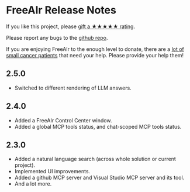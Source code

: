 # FreeAIr Release Notes

If you like this project, please [gift a ★★★★★ rating](https://marketplace.visualstudio.com/items?itemName=lsoft.FreeAIr).

Please report any bugs to the [github repo](https://github.com/lsoft/FreeAIr).

If you are enjoying FreeAIr to the enough level to donate, there are a [lot of small cancer patients](https://advitausa.org/au/index.php/donate/) that need your help. Please provide your help them!

## 2.5.0

- Switched to different rendering of LLM answers.

## 2.4.0

- Added a FreeAIr Control Center window.
- Added a global MCP tools status, and chat-scoped MCP tools status.

## 2.3.0

- Added a natural language search (across whole solution or current project).
- Implemented UI improvements.
- Added a github MCP server and Visual Studio MCP server and its tool.
- And a lot more.
